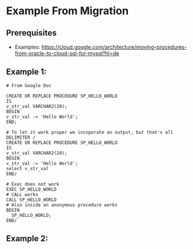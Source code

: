 # Example From Migration 

## Prerequisites 

  * Examples: https://cloud.google.com/architecture/moving-procedures-from-oracle-to-cloud-sql-for-mysql?hl=de

## Example 1: 

```
# From Google Doc 

CREATE OR REPLACE PROCEDURE SP_HELLO_WORLD
IS
v_str_val VARCHAR2(20);
BEGIN
v_str_val := 'Hello World';
END;

# To let it work proper we incoporate an output, but that's all 
DELIMITER /
CREATE OR REPLACE PROCEDURE SP_HELLO_WORLD
IS
v_str_val VARCHAR2(20);
BEGIN
v_str_val := 'Hello World';
select v_str_val 
END/

# Exec does not work 
EXEC SP_HELLO_WORLD 
# CALL works 
CALL SP_HELLO_WORLD 
# Also inside an anonymous procedure works 
BEGIN 
  SP_HELLO_WORLD;
END/ 
```

## Example 2:


